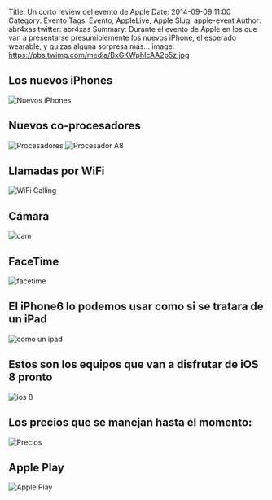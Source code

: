 Title: Un corto review del evento de Apple
Date: 2014-09-09 11:00
Category: Evento
Tags: Evento, AppleLive, Apple
Slug: apple-event
Author: abr4xas
twitter: abr4xas
Summary: Durante el evento de Apple en los que van a presentarse presumiblemente los nuevos iPhone, el esperado wearable, y quizas alguna sorpresa más...
image: https://pbs.twimg.com/media/BxGKWphIcAA2p5z.jpg

## Los nuevos iPhones

![Nuevos iPhones](https://pbs.twimg.com/media/BxG3fD7IEAAD-xh.jpg)


## Nuevos co-procesadores

![Procesadores](https://pbs.twimg.com/media/BxG5zZCCQAAB-GP.jpg)
![Procesador A8](https://pbs.twimg.com/media/BxG7PG2IMAENR1v.jpg)

## Llamadas por WiFi

![WiFi Calling](https://pbs.twimg.com/media/BxG7vJGIgAA5xjg.jpg)

## Cámara

![cam](https://pbs.twimg.com/media/BxG8NezIQAAvuXT.jpg)

## FaceTime

![facetime](https://pbs.twimg.com/media/BxG8Wu-IAAEKjQD.jpg)

## El iPhone6 lo podemos usar como si se tratara de un iPad
![como un ipad](https://pbs.twimg.com/media/BxG51wFIQAEroYx.jpg)

## Estos son los equipos que van a disfrutar de iOS 8 pronto
![ios 8](https://pbs.twimg.com/media/BxG9YQUIgAAyOnQ.jpg)

## Los precios que se manejan hasta el momento:

![Precios](https://pbs.twimg.com/media/BxG-j2aIEAEELXr.jpg)

## Apple Play
![Apple Play](https://pbs.twimg.com/media/BxG_BacIgAAxIbL.jpg)

